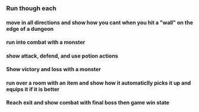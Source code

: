 ### Run though each
#### move in all directions and show how you cant when you hit a "wall" on the edge of a dungeon
#### run into combat with a monster
#### show attack, defend, and use potion actions
#### Show victory and loss with a monster
#### run over a room with an item and show how it automaticlly picks it up and equips it if it is better
#### Reach exit and show combat with final boss then game win state
